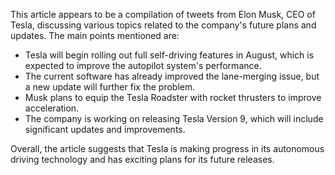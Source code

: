 This article appears to be a compilation of tweets from Elon Musk, CEO of Tesla, discussing various topics related to the company's future plans and updates. The main points mentioned are:

* Tesla will begin rolling out full self-driving features in August, which is expected to improve the autopilot system's performance.
* The current software has already improved the lane-merging issue, but a new update will further fix the problem.
* Musk plans to equip the Tesla Roadster with rocket thrusters to improve acceleration.
* The company is working on releasing Tesla Version 9, which will include significant updates and improvements.

Overall, the article suggests that Tesla is making progress in its autonomous driving technology and has exciting plans for its future releases.